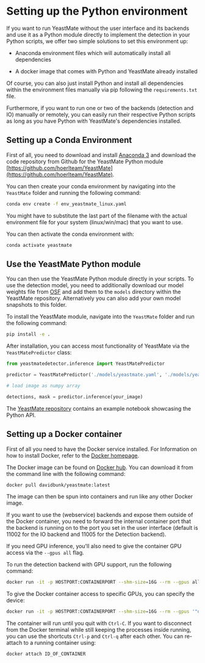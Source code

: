 # Setting up the Python environment

If you want to run YeastMate without the user interface and its backends and use it as a Python module directly to implement the detection in your Python scripts, we offer two simple solutions to set this environment up: 

* Anaconda environment files which will automatically install all dependencies

* A docker image that comes with Python and YeastMate already installed

Of course, you can also just install Python and install all dependencies within the environment files manually via pip following the ```requirements.txt``` file.

Furthermore, if you want to run one or two of the backends (detection and IO) manually or remotely, you can easily run their respective Python scripts as long as you have Python with YeastMate's dependencies installed.

## Setting up a Conda Environment

First of all, you need to download and install [Anaconda 3](https://www.anaconda.com/products/individual) and download the code repository from Github for the YeastMate Python module [https://github.com/hoerlteam/YeastMate](https://github.com/hoerlteam/YeastMate).

You can then create your conda environment by navigating into the ```YeastMate``` folder and running the following command:

``` bash
conda env create -f env_yeastmate_linux.yaml
```

You might have to substitute the last part of the filename with the actual environment file for your system (linux/win/mac) that you want to use. 

You can then activate the conda environment with:

``` bash
conda activate yeastmate
```

## Use the YeastMate Python module

You can then use the YeastMate Python module directly in your scripts. To use the detection model, you need to additionally download our model weights file from [OSF](https://osf.io/287fr/?view_only=99d1fddb563b4253957f226c19c4113f) and add them to the `models` directory within the YeastMate repository. Alternatively you can also add your own model snapshots to this folder.

To install the YeastMate module, navigate into the ```YeastMate``` folder and run the following command:

``` bash
pip install -e .
```

After installation, you can access most functionality of YeastMate via the ```YeastMatePredictor``` class:

```python
from yeastmatedetector.inference import YeastMatePredictor

predictor = YeastMatePredictor('./models/yeastmate.yaml', './models/yeastmate_weights.pth')

# load image as numpy array

detections, mask = predictor.inference(your_image)
```

The [YeastMate repository](https://github.com/hoerlteam/YeastMate) contains an example notebook showcasing the Python API.

## Setting up a Docker container

First of all you need to have the Docker service installed. For Information on how to install Docker, refer to the [Docker homepage](https://docker.com).

The Docker image can be found on [Docker hub](https://hub.docker.com/davidbunk/YeastMate). You can download it from the command line with the following command:

``` bash
docker pull davidbunk/yeastmate:latest
```

The image can then be spun into containers and run like any other Docker image. 

If you want to use the (webservice) backends and expose them outside of the Docker container, you need to forward the internal container port that the backend is running on to the port you set in the user interface (default is 11002 for the IO backend and 11005 for the Detection backend).  

If you need GPU inference, you'll also need to give the container GPU access via the ```--gpus all``` flag. 

To run the detection backend with GPU support, run the following command:

``` bash
docker run -it -p HOSTPORT:CONTAINERPORT --shm-size=16G --rm --gpus all davidbunk/yeastmate:latest
```

To give the Docker container access to specific GPUs, you can specify the device:

``` bash
docker run -it -p HOSTPORT:CONTAINERPORT --shm-size=16G --rm --gpus '"device=0"' davidbunk/yeastmate:latest
```

The container will run until you quit with ```Ctrl-C```. If you want to disconnect from the Docker terminal while still keeping the processes inside running, you can use the shortcuts ```Ctrl-p``` and ```Ctrl-q``` after each other. You can re-attach to a running container using:

``` bash
docker attach ID_OF_CONTAINER
```
